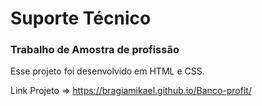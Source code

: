 # Suporte Técnico
### Trabalho de Amostra de profissão
Esse projeto foi desenvolvido em HTML e CSS.

Link Projeto => https://bragiamikael.github.io/Banco-profit/

